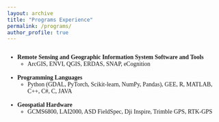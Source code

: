 ```yaml
---
layout: archive
title: "Programs Experience"
permalink: /programs/
author_profile: true
---
```


<span style="font-family: 'euclid';">
<p style="overflow: hidden">
<span style="font-family: Euclid">
<ul>
<li>
<span style="float: left">
<b>Remote Sensing and Geographic Information System Software and Tools</b></span>
<br>
<ul><li>ArcGIS, ENVI, QGIS, ERDAS, SNAP, eCognition</li>
</ul>
<br>
<li>
<span style="float: left">
<b>Programming Languages</b></span>
<br>
<ul><li>Python (GDAL, PyTorch, Scikit-learn, NumPy, Pandas), GEE, R, MATLAB, C++, C#, C, JAVA</li>
</ul>
<br>
<li>
<span style="float: left">
<b>Geospatial Hardware</b></span>
<br>
<ul><li>GCMS6800, LAI2000, ASD FieldSpec, Dji Inspire, Trimble GPS, RTK-GPS</li>
</ul>
<br>
</span>
</p>